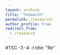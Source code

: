 ```yaml
---
layout: archive
title: "research"
permalink: /research/
author_profile: true
redirect_from:
  - /research
---
```


#TSC
-3
-4
-t
title: "Re"
